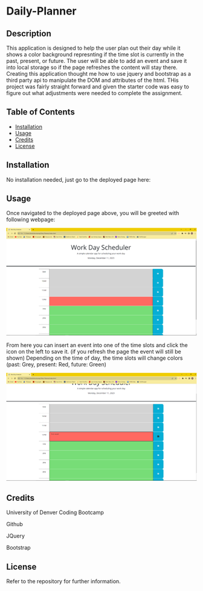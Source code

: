 # Daily-Planner

## Description

This application is designed to help the user plan out their day while it shows a color background represnting if the time slot is currently in the past, present, or future.
The user will be able to add an event and save it into local storage so if the page refreshes the content will stay there. Creating this application thought me how to use jquery and bootstrap as a third party api to manipulate the DOM and attributes of the html. THis project was fairly straight forward and given the starter code was easy to figure out what adjustments were needed to complete the assignment.

## Table of Contents

- [Installation](#installation)
- [Usage](#usage)
- [Credits](#credits)
- [License](#license)

## Installation

No installation needed, just go to the deployed page here:



## Usage

Once navigated to the deployed page above, you will be greeted with following webpage:

![page load](images/Screenshot%20(23).png)

From here you can insert an event into one of the time slots and click the icon on the left to save it. (if you refresh the page the event will still be shown)
Depending on the time of day, the time slots will change colors (past: Grey, present: Red, future: Green)

![test event](images/Screenshot%20(24).png)

## Credits

University of Denver Coding Bootcamp

Github

JQuery

Bootstrap

## License

Refer to the repository for further information.